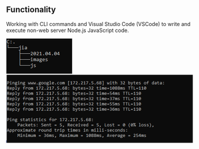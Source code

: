 ## Functionality

Working with CLI commands and  Visual Studio Code (VSCode) to  write and execute non-web server Node.js JavaScript code.

![Screenshot](p1-tree.png)
![Screenshot](p1-ping.png)
